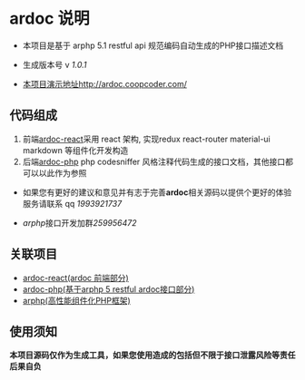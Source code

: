 # ardoc 说明
- 本项目是基于 arphp 5.1 restful api 规范编码自动生成的PHP接口描述文档

- 生成版本号 v *1.0.1*

- [本项目演示地址http://ardoc.coopcoder.com/](http://ardoc.coopcoder.com/)

## 代码组成
1. 前端[ardoc-react](https://github.com/assnr/ardoc-react)采用 react 架构,  实现redux react-router material-ui markdown 等组件化开发构造
2. 后端[ardoc-php](https://github.com/assnr/ardoc-php) php codesniffer 风格注释代码生成的接口文档，其他接口都可以以此作为参照


- 如果您有更好的建议和意见并有志于完善**ardoc**相关源码以提供个更好的体验服务请联系 qq *1993921737*

- *arphp*接口开发加群*259956472*

## 关联项目
- [ardoc-react(ardoc 前端部分)](https://github.com/assnr/ardoc-react)
- [ardoc-php(基于arphp 5 restful ardoc接口部分)](https://github.com/assnr/ardoc-php)
- [arphp(高性能组件化PHP框架)](https://github.com/assnr/arphp)

## 使用须知
**本项目源码仅作为生成工具，如果您使用造成的包括但不限于接口泄露风险等责任后果自负**
